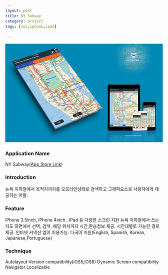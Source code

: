 ```yaml
---
layout: post
title: NY Subway
category: project
tags: [ios,iphone,ipad]

---
```

![NY Subway](/images/project/nysubway_01.png)


### Application Name

NY Subway([App Store Link](https://itunes.apple.com/app/ny-subway+/id643221088?mt=8))

### Introduction

뉴욕 지하철에서 목적지까지를 오프라인상태로 검색하고 그래픽요소로 사용자에게 제공하는 어플.



### Feature

iPhone 3.5inch, iPhone 4inch , iPad 등 다양한 스크린 지원
뉴욕 지하철에서 쓰는 지도 화면에서 선택, 검색.
해당 위치까지 시간,환승정보 제공.
시간대별로 가능한 경로 제공.
인터넷 커넥션 없이 이용가능.
다국어 지원(English, Spanish, Korean, Japanese,Portuguese)


### Technique
Autolayout
Version compatibility(iOS5,iOS6)
Dynamic Screen compatibility
Navigator
Localizable
